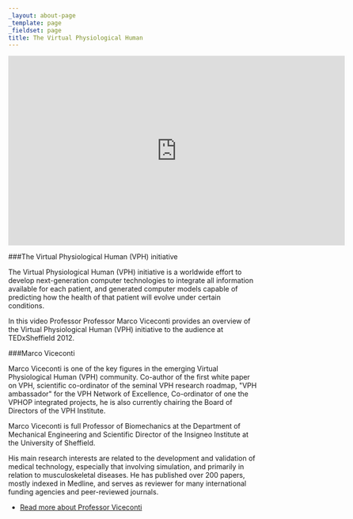 ```yaml
---
_layout: about-page
_template: page
_fieldset: page
title: The Virtual Physiological Human
---
```

<iframe src="http://www.youtube.com/embed/aZyEPXYmZ-8" width="680" height="383" frameborder="0" allowfullscreen webkitAllowFullScreen mozallowfullscreen class="entry-video"></iframe>

###The Virtual Physiological Human (VPH) initiative

The Virtual Physiological Human (VPH) initiative is a worldwide effort to develop next-generation computer technologies to integrate all information available for each patient, and generated computer models capable of predicting how the health of that patient will evolve under certain conditions.

In this video Professor Professor Marco Viceconti provides an overview of the Virtual Physiological Human (VPH) initiative to the audience at TEDxSheffield 2012.

###Marco Viceconti

Marco Viceconti is one of the key figures in the emerging Virtual Physiological Human (VPH) community. Co-author of the first white paper on VPH, scientific co-ordinator of the seminal VPH research roadmap, "VPH ambassador" for the VPH Network of Excellence, Co-ordinator of one the VPHOP integrated projects, he is also currently chairing the Board of Directors of the VPH Institute.

Marco Viceconti is full Professor of Biomechanics at the Department of Mechanical Engineering and Scientific Director of the Insigneo Institute at the University of Sheffield.

His main research interests are related to the development and validation of medical technology, especially that involving simulation, and primarily in relation to musculoskeletal diseases. He has published over 200 papers, mostly indexed in Medline, and serves as reviewer for many international funding agencies and peer-reviewed journals.

- [Read more about Professor Viceconti](http://www.shef.ac.uk/mecheng/staff/viceconti)